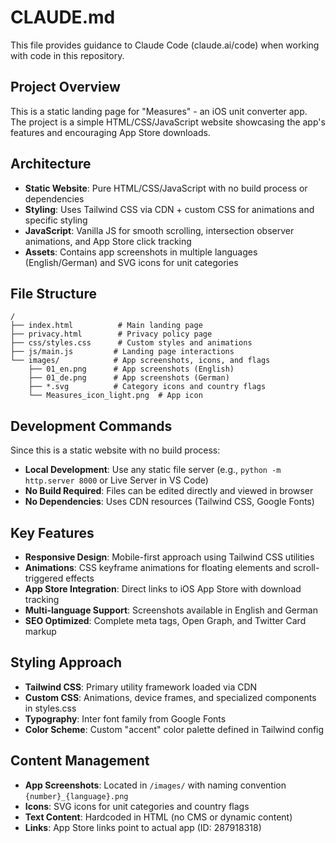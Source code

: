 # CLAUDE.md

This file provides guidance to Claude Code (claude.ai/code) when working with code in this repository.

## Project Overview

This is a static landing page for "Measures" - an iOS unit converter app. The project is a simple HTML/CSS/JavaScript website showcasing the app's features and encouraging App Store downloads.

## Architecture

- **Static Website**: Pure HTML/CSS/JavaScript with no build process or dependencies
- **Styling**: Uses Tailwind CSS via CDN + custom CSS for animations and specific styling
- **JavaScript**: Vanilla JS for smooth scrolling, intersection observer animations, and App Store click tracking
- **Assets**: Contains app screenshots in multiple languages (English/German) and SVG icons for unit categories

## File Structure

```
/
├── index.html          # Main landing page
├── privacy.html        # Privacy policy page
├── css/styles.css      # Custom styles and animations
├── js/main.js         # Landing page interactions
└── images/            # App screenshots, icons, and flags
    ├── 01_en.png      # App screenshots (English)
    ├── 01_de.png      # App screenshots (German)
    ├── *.svg          # Category icons and country flags
    └── Measures_icon_light.png  # App icon
```

## Development Commands

Since this is a static website with no build process:

- **Local Development**: Use any static file server (e.g., `python -m http.server 8000` or Live Server in VS Code)
- **No Build Required**: Files can be edited directly and viewed in browser
- **No Dependencies**: Uses CDN resources (Tailwind CSS, Google Fonts)

## Key Features

- **Responsive Design**: Mobile-first approach using Tailwind CSS utilities
- **Animations**: CSS keyframe animations for floating elements and scroll-triggered effects
- **App Store Integration**: Direct links to iOS App Store with download tracking
- **Multi-language Support**: Screenshots available in English and German
- **SEO Optimized**: Complete meta tags, Open Graph, and Twitter Card markup

## Styling Approach

- **Tailwind CSS**: Primary utility framework loaded via CDN
- **Custom CSS**: Animations, device frames, and specialized components in styles.css
- **Typography**: Inter font family from Google Fonts
- **Color Scheme**: Custom "accent" color palette defined in Tailwind config

## Content Management

- **App Screenshots**: Located in `/images/` with naming convention `{number}_{language}.png`
- **Icons**: SVG icons for unit categories and country flags
- **Text Content**: Hardcoded in HTML (no CMS or dynamic content)
- **Links**: App Store links point to actual app (ID: 287918318)